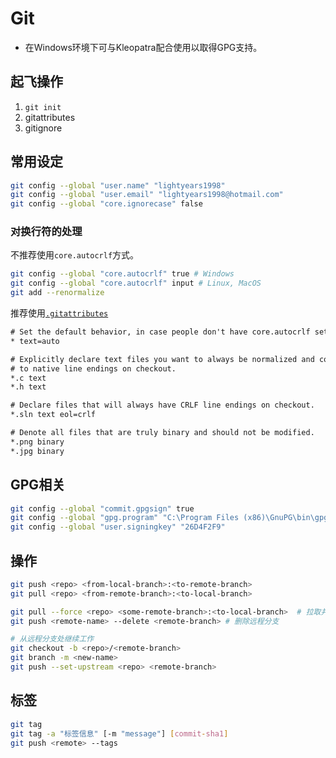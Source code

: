 # Git

- 在Windows环境下可与Kleopatra配合使用以取得GPG支持。

## 起飞操作

1. `git init`
2. gitattributes
3. gitignore

## 常用设定

```sh
git config --global "user.name" "lightyears1998"
git config --global "user.email" "lightyears1998@hotmail.com"
git config --global "core.ignorecase" false
```

### 对换行符的处理

不推荐使用`core.autocrlf`方式。

```sh
git config --global "core.autocrlf" true # Windows
git config --global "core.autocrlf" input # Linux, MacOS
git add --renormalize
```

推荐使用[`.gitattributes`](https://help.github.com/cn/github/using-git/configuring-git-to-handle-line-endings)

```txt
# Set the default behavior, in case people don't have core.autocrlf set.
* text=auto

# Explicitly declare text files you want to always be normalized and converted
# to native line endings on checkout.
*.c text
*.h text

# Declare files that will always have CRLF line endings on checkout.
*.sln text eol=crlf

# Denote all files that are truly binary and should not be modified.
*.png binary
*.jpg binary
```

## GPG相关

```sh
git config --global "commit.gpgsign" true
git config --global "gpg.program" "C:\Program Files (x86)\GnuPG\bin\gpg.exe"
git config --global "user.signingkey" "26D4F2F9"
```

## 操作

```sh
git push <repo> <from-local-branch>:<to-remote-branch>
git pull <repo> <from-remote-branch>:<to-local-branch>
```

```sh
git pull --force <repo> <some-remote-branch>:<to-local-branch>  # 拉取并覆盖本地更改
git push <remote-name> --delete <remote-branch> # 删除远程分支

# 从远程分支处继续工作
git checkout -b <repo>/<remote-branch>
git branch -m <new-name>
git push --set-upstream <repo> <remote-branch>
```

## 标签

```sh
git tag
git tag -a "标签信息" [-m "message"] [commit-sha1]
git push <remote> --tags
```
